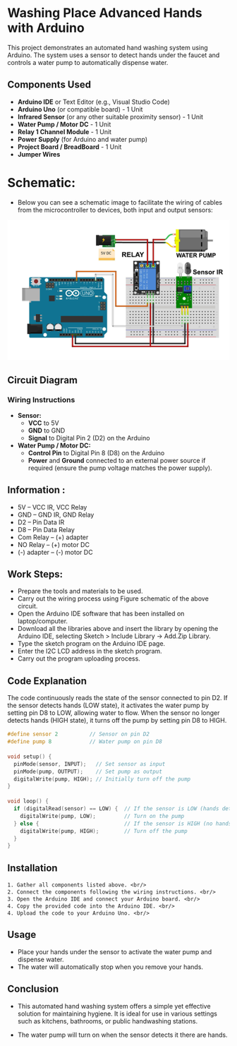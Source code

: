 # Washing Place Advanced Hands with Arduino

This project demonstrates an automated hand washing system using Arduino. The system uses a sensor to detect hands under the faucet and controls a water pump to automatically dispense water.

## Components Used

- **Arduino IDE** or Text Editor (e.g., Visual Studio Code)
- **Arduino Uno** (or compatible board) - 1 Unit
- **Infrared Sensor** (or any other suitable proximity sensor) - 1 Unit
- **Water Pump / Motor DC** - 1 Unit
- **Relay 1 Channel Module** - 1 Unit
- **Power Supply** (for Arduino and water pump)
- **Project Board / BreadBoard** - 1 Unit
- **Jumper Wires**

# Schematic:

- Below you can see a schematic image to facilitate the wiring of cables from the microcontroller to devices, both input and output sensors:

![Schematic](img/skema.jpg)

## Circuit Diagram

### Wiring Instructions

- **Sensor:**
  - **VCC** to 5V
  - **GND** to GND
  - **Signal** to Digital Pin 2 (D2) on the Arduino
- **Water Pump / Motor DC:**
  - **Control Pin** to Digital Pin 8 (D8) on the Arduino
  - **Power** and **Ground** connected to an external power source if required (ensure the pump voltage matches the power supply).

## Information :

- 5V – VCC IR, VCC Relay
- GND – GND IR, GND Relay
- D2 – Pin Data IR
- D8 – Pin Data Relay
- Com Relay – (+) adapter
- NO Relay – (+) motor DC
- (-) adapter – (-) motor DC

## Work Steps:

- Prepare the tools and materials to be used.
- Carry out the wiring process using Figure schematic of the above circuit.
- Open the Arduino IDE software that has been installed on laptop/computer.
- Download all the libraries above and insert the library by opening the Arduino IDE, selecting Sketch > Include Library -> Add.Zip Library.
- Type the sketch program on the Arduino IDE page.
- Enter the I2C LCD address in the sketch program.
- Carry out the program uploading process.

## Code Explanation

The code continuously reads the state of the sensor connected to pin D2. If the sensor detects hands (LOW state), it activates the water pump by setting pin D8 to LOW, allowing water to flow. When the sensor no longer detects hands (HIGH state), it turns off the pump by setting pin D8 to HIGH.

```cpp
#define sensor 2          // Sensor on pin D2
#define pump 8            // Water pump on pin D8

void setup() {
  pinMode(sensor, INPUT);   // Set sensor as input
  pinMode(pump, OUTPUT);    // Set pump as output
  digitalWrite(pump, HIGH); // Initially turn off the pump
}

void loop() {
  if (digitalRead(sensor) == LOW) {  // If the sensor is LOW (hands detected)
    digitalWrite(pump, LOW);         // Turn on the pump
  } else {                           // If the sensor is HIGH (no hands)
    digitalWrite(pump, HIGH);        // Turn off the pump
  }
}
```

## Installation

    1. Gather all components listed above. <br/>
    2. Connect the components following the wiring instructions. <br/>
    3. Open the Arduino IDE and connect your Arduino board. <br/>
    4. Copy the provided code into the Arduino IDE. <br/>
    4. Upload the code to your Arduino Uno. <br/>

## Usage

- Place your hands under the sensor to activate the water pump and dispense water.
- The water will automatically stop when you remove your hands.

## Conclusion

- This automated hand washing system offers a simple yet effective solution for maintaining hygiene. It is ideal for use in various settings such as kitchens, bathrooms, or public handwashing stations.

- The water pump will turn on when the sensor detects it there are hands.
